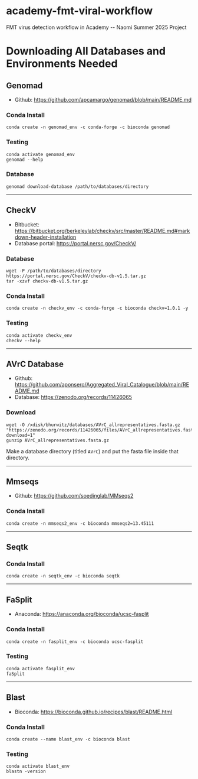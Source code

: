 # academy-fmt-viral-workflow
FMT virus detection workflow in Academy -- Naomi Summer 2025 Project

# Downloading All Databases and Environments Needed

## Genomad
- Github: https://github.com/apcamargo/genomad/blob/main/README.md

### Conda Install
    conda create -n genomad_env -c conda-forge -c bioconda genomad

### Testing
    conda activate genomad_env
    genomad --help

### Database
    genomad download-database /path/to/databases/directory

---

## CheckV
- Bitbucket: https://bitbucket.org/berkeleylab/checkv/src/master/README.md#markdown-header-installation
- Database portal: https://portal.nersc.gov/CheckV/

### Database
    wget -P /path/to/databases/directory https://portal.nersc.gov/CheckV/checkv-db-v1.5.tar.gz
    tar -xzvf checkv-db-v1.5.tar.gz

### Conda Install
    conda create -n checkv_env -c conda-forge -c bioconda checkv=1.0.1 -y

### Testing
    conda activate checkv_env
    checkv --help

---

## AVrC Database
- Github: https://github.com/aponsero/Aggregated_Viral_Catalogue/blob/main/README.md
- Database: https://zenodo.org/records/11426065

### Download
    wget -O /xdisk/bhurwitz/databases/AVrC_allrepresentatives.fasta.gz "https://zenodo.org/records/11426065/files/AVrC_allrepresentatives.fasta.gz?download=1"
    gunzip AVrC_allrepresentatives.fasta.gz
Make a database directory (titled `AVrC`) and put the fasta file inside that directory.

---

## Mmseqs
- Github: https://github.com/soedinglab/MMseqs2

### Conda Install
    conda create -n mmseqs2_env -c bioconda mmseqs2=13.45111

---

## Seqtk

### Conda Install
    conda create -n seqtk_env -c bioconda seqtk

---

## FaSplit
- Anaconda: https://anaconda.org/bioconda/ucsc-fasplit

### Conda Install
    conda create -n fasplit_env -c bioconda ucsc-fasplit

### Testing
    conda activate fasplit_env
    faSplit

---

## Blast
- Bioconda: https://bioconda.github.io/recipes/blast/README.html

### Conda Install
    conda create --name blast_env -c bioconda blast

### Testing
    conda activate blast_env
    blastn -version
